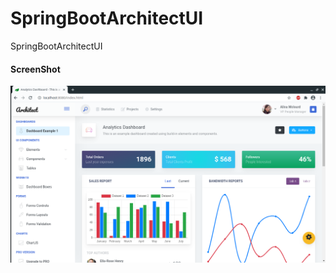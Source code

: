 # SpringBootArchitectUI
SpringBootArchitectUI


<h4> ScreenShot </h4>

![springbootui](https://github.com/ajkr195/SpringBootArchitectUI/blob/master/screenshots/1.png)
